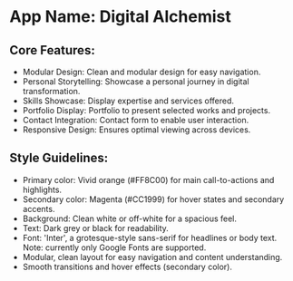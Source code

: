 # **App Name**: Digital Alchemist

## Core Features:

- Modular Design: Clean and modular design for easy navigation.
- Personal Storytelling: Showcase a personal journey in digital transformation.
- Skills Showcase: Display expertise and services offered.
- Portfolio Display: Portfolio to present selected works and projects.
- Contact Integration: Contact form to enable user interaction.
- Responsive Design: Ensures optimal viewing across devices.

## Style Guidelines:

- Primary color: Vivid orange (#FF8C00) for main call-to-actions and highlights.
- Secondary color: Magenta (#CC1999) for hover states and secondary accents.
- Background: Clean white or off-white for a spacious feel.
- Text: Dark grey or black for readability.
- Font: 'Inter', a grotesque-style sans-serif for headlines or body text. Note: currently only Google Fonts are supported.
- Modular, clean layout for easy navigation and content understanding.
- Smooth transitions and hover effects (secondary color).